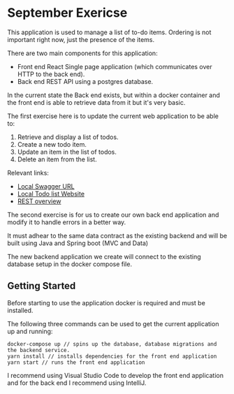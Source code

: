 # September Exericse

This application is used to manage a list of to-do items. Ordering is not important right now, just the presence of the items.

There are two main components for this application:
* Front end React Single page application (which communicates over HTTP to the back end).
* Back end REST API using a postgres database.


In the current state the Back end exists, but within a docker container and the front end is able to retrieve data from it but it's very basic.

The first exercise here is to update the current web application to be able to:
1. Retrieve and display a list of todos.
2. Create a new todo item.
3. Update an item in the list of todos.
4. Delete an item from the list.

Relevant links:
- [Local Swagger URL](http://localhost/swagger/index.html)
- [Local Todo list Website](http://localhost:3000/)
- [REST overview](https://restfulapi.net/)

The second exercise is for us to create our own back end application and modify it to handle errors in a better way.

It must adhear to the same data contract as the existing backend and will be built using Java and Spring boot (MVC and Data)

The new backend application we create will connect to the existing database setup in the docker compose file.


## Getting Started

Before starting to use the application docker is required and must be installed.

The following three commands can be used to get the current application up and running:

```
docker-compose up // spins up the database, database migrations and the backend service.
yarn install // installs dependencies for the front end application
yarn start // runs the front end application
```

I recommend using Visual Studio Code to develop the front end application and for the back end I recommend using IntelliJ.